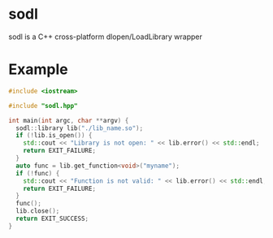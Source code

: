 # sodl
sodl is a C++ cross-platform dlopen/LoadLibrary wrapper 

# Example
```cpp
#include <iostream>

#include "sodl.hpp"

int main(int argc, char **argv) {
  sodl::library lib("./lib_name.so");
  if (!lib.is_open()) {
    std::cout << "Library is not open: " << lib.error() << std::endl;
    return EXIT_FAILURE;
  }
  auto func = lib.get_function<void>("myname");
  if (!func) {
    std::cout << "Function is not valid: " << lib.error() << std::endl;
    return EXIT_FAILURE;
  }
  func();
  lib.close();
  return EXIT_SUCCESS;
}
```
